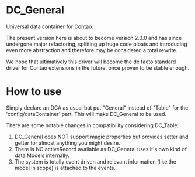 DC_General
==========

Universal data container for Contao.

The present version here is about to become version 2.0.0 and has since
undergone major refactoring, splitting up huge code bloats and introducing
even more abstraction and therefore may be considered a total rewrite.

We hope that ultimatively this driver will become the de facto standard
driver for Contao extensions in the future, once proven to be stable enough.

How to use
==========

Simply declare an DCA as usual but put "General" instead of "Table" for the
'config/dataContainer' part.
This will make DC_General to be used.

There are some notable changes in compatibility considering DC_Table:
1. DC_General does NOT support magic properties but provides setter and getter
   for almost anything you might desire.
2. There is NO activeRecord available as DC_General uses it's own kind of data
   Models internally.
3. The system is totally event driven and relevant information (like the model
   in scope) is attached to the events.

